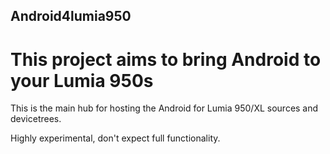 ## Android4lumia950

# This project aims to bring Android to your Lumia 950s

This is the main hub for hosting the Android for Lumia 950/XL sources and devicetrees.

Highly experimental, don't expect full functionality.
